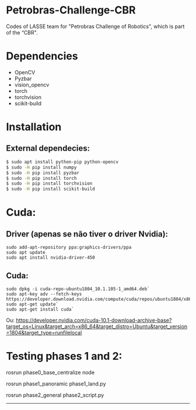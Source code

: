 # Petrobras-Challenge-CBR
Codes of LASSE team for "Petrobras Challenge of Robotics", which is part of the “CBR".

# Dependencies

- OpenCV 
- Pyzbar
- vision_opencv
- torch
- torchvision
- scikit-build

# Installation

## External dependecies:

```bash
$ sudo apt install python-pip python-opencv
$ sudo -H pip install numpy
$ sudo -H pip install pyzbar
$ sudo -H pip install torch
$ sudo -H pip install torchvision
$ sudo -H pip install scikit-build
```
# Cuda:

## Driver (apenas se não tiver o driver Nvidia):

```
sudo add-apt-repository ppa:graphics-drivers/ppa
sudo apt update
sudo apt install nvidia-driver-450
```

## Cuda:

```
sudo dpkg -i cuda-repo-ubuntu1804_10.1.105-1_amd64.deb`
sudo apt-key adv --fetch-keys https://developer.download.nvidia.com/compute/cuda/repos/ubuntu1804/x86_64/7fa2af80.pub`
sudo apt-get update`
sudo apt-get install cuda`
```

Ou: https://developer.nvidia.com/cuda-10.1-download-archive-base?target_os=Linux&target_arch=x86_64&target_distro=Ubuntu&target_version=1804&target_type=runfilelocal

# Testing phases 1 and 2:

rosrun phase0_base_centralize node

rosrun phase1_panoramic phase1_land.py

rosrun phase2_general phase2_script.py

-----



